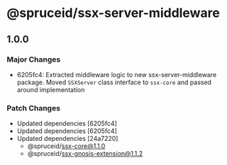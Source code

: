 # @spruceid/ssx-server-middleware

## 1.0.0

### Major Changes

- 6205fc4: Extracted middleware logic to new ssx-server-middleware package. Moved `SSXServer` class interface to `ssx-core` and passed around implementation

### Patch Changes

- Updated dependencies [6205fc4]
- Updated dependencies [6205fc4]
- Updated dependencies [24a7220]
  - @spruceid/ssx-core@1.1.0
  - @spruceid/ssx-gnosis-extension@1.1.2
